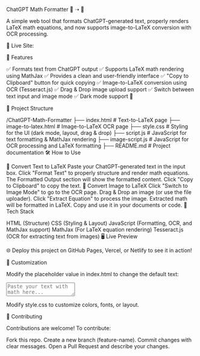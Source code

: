 ChatGPT Math Formatter 📄 ➝ 🧮

A simple web tool that formats ChatGPT-generated text, properly renders LaTeX math equations, and now supports image-to-LaTeX conversion with OCR processing.

🔗 Live Site: 

🚀 Features

✅ Formats text from ChatGPT output
✅ Supports LaTeX math rendering using MathJax
✅ Provides a clean and user-friendly interface
✅ "Copy to Clipboard" button for quick copying
✅ Image-to-LaTeX conversion using OCR (Tesseract.js)
✅ Drag & Drop image upload support
✅ Switch between text input and image mode
✅ Dark mode support 🌙

📁 Project Structure

/ChatGPT-Math-Formatter
  ├── index.html            # Text-to-LaTeX page
  ├── image-to-latex.html   # Image-to-LaTeX OCR page
  ├── style.css             # Styling for the UI (dark mode, layout, drag & drop)
  ├── script.js             # JavaScript for text formatting & MathJax rendering
  ├── image-script.js       # JavaScript for OCR processing and LaTeX formatting
  ├── README.md             # Project documentation
🛠️ How to Use

📄 Convert Text to LaTeX
Paste your ChatGPT-generated text in the input box.
Click "Format Text" to properly structure and render math equations.
The Formatted Output section will show the formatted content.
Click "Copy to Clipboard" to copy the text.
📸 Convert Image to LaTeX
Click "Switch to Image Mode" to go to the OCR page.
Drag & Drop an image (or use the file uploader).
Click "Extract Equation" to process the image.
Extracted math will be formatted in LaTeX.
Copy and use it in your documents or code.
🎨 Tech Stack

HTML (Structure)
CSS (Styling & Layout)
JavaScript (Formatting, OCR, and MathJax support)
MathJax (For LaTeX equation rendering)
Tesseract.js (OCR for extracting text from images)
🖥️ Live Preview

🌐 Deploy this project on GitHub Pages, Vercel, or Netlify to see it in action!

🔧 Customization

Modify the placeholder value in index.html to change the default text:

<textarea id="textInput" placeholder="Paste your text with math here..."></textarea>
Modify style.css to customize colors, fonts, or layout.

🤝 Contributing

Contributions are welcome! To contribute:

Fork this repo.
Create a new branch (feature-name).
Commit changes with clear messages.
Open a Pull Request and describe your changes.